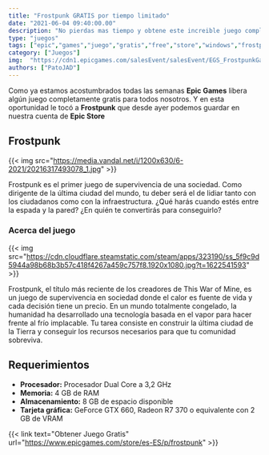 ```yaml
---
title: "Frostpunk GRATIS por tiempo limitado"
date: "2021-06-04 09:40:00.00"
description: "No pierdas mas tiempo y obtene este increible juego completamente GRATIS"
type: "juegos"
tags: ["epic","games","juego","gratis","free","store","windows","frostpunk"]
category: ["Juegos"]
img:  "https://cdn1.epicgames.com/salesEvent/salesEvent/EGS_FrostpunkGameofTheYearEdition_11bitstudios_Bundles_S1_2560x1440-904a427fe3afc998cd7cb8b96d304fa0?h=270&resize=1&w=480"
authors: ["PatoJAD"]
---
```


Como ya estamos acostumbrados todas las semanas **Epic Games** libera algún juego completamente gratis para todos nosotros. Y en esta oportunidad le tocó a **Frostpunk** que desde ayer podemos guardar en nuestra cuenta de **Epic Store**

## Frostpunk

{{< img src="https://media.vandal.net/i/1200x630/6-2021/20216317493078_1.jpg" >}}

Frostpunk es el primer juego de supervivencia de una sociedad. Como dirigente de la última ciudad del mundo, tu deber será el de lidiar tanto con los ciudadanos como con la infraestructura. ¿Qué harás cuando estés entre la espada y la pared? ¿En quién te convertirás para conseguirlo?

### Acerca del juego

{{< img src="https://cdn.cloudflare.steamstatic.com/steam/apps/323190/ss_5f9c9d5944a98b68b3b57c418f4267a459c757f8.1920x1080.jpg?t=1622541593" >}}

Frostpunk, el título más reciente de los creadores de This War of Mine, es un juego de supervivencia en sociedad donde el calor es fuente de vida y cada decisión tiene un precio. En un mundo totalmente congelado, la humanidad ha desarrollado una tecnología basada en el vapor para hacer frente al frío implacable. Tu tarea consiste en construir la última ciudad de la Tierra y conseguir los recursos necesarios para que tu comunidad sobreviva.

## Requerimientos

* **Procesador:** Procesador Dual Core a 3,2 GHz
* **Memoria:** 4 GB de RAM
* **Almacenamiento:** 8 GB de espacio disponible
* **Tarjeta gráfica:** GeForce GTX 660, Radeon R7 370 o equivalente con 2 GB de VRAM

{{< link text="Obtener Juego Gratis" url="https://www.epicgames.com/store/es-ES/p/frostpunk" >}}
